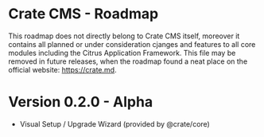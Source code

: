 Crate CMS - Roadmap
===================

This roadmap does not directly belong to Crate CMS itself, moreover it contains all planned or under 
consideration cjanges and features to all core modules including the Citrus Application Framework.
This file may be removed in future releases, when the roadmap found a neat place on the official
website: https://crate.md.


Version 0.2.0 - Alpha
=====================

-   Visual Setup / Upgrade Wizard (provided by @crate/core)
